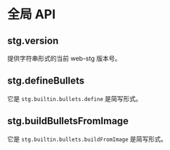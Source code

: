 # 全局 API

## stg.version

提供字符串形式的当前 web-stg 版本号。

## stg.defineBullets

它是 `stg.builtin.bullets.define` 是简写形式。

## stg.buildBulletsFromImage

它是 `stg.builtin.bullets.buildFromImage` 是简写形式。
